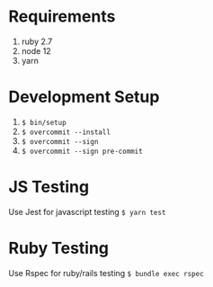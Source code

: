 # Requirements
1. ruby 2.7
2. node 12
3. yarn

# Development Setup
1. `$ bin/setup`
2. `$ overcommit --install`
3. `$ overcommit --sign`
4. `$ overcommit --sign pre-commit`

# JS Testing
Use Jest for javascript testing
`$ yarn test`

# Ruby Testing
Use Rspec for ruby/rails testing
`$ bundle exec rspec`

